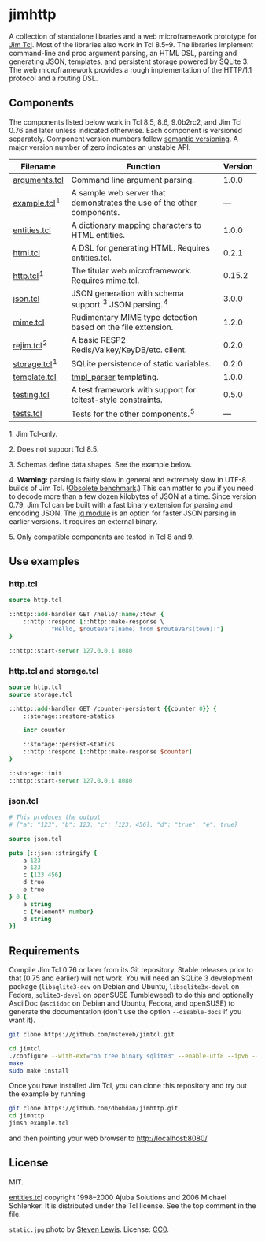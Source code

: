 # jimhttp

A collection of standalone libraries and a web microframework prototype for [Jim Tcl](http://jim.tcl-lang.org/).
Most of the libraries also work in Tcl&nbsp;8.5–9.
The libraries implement command-line and proc argument parsing, an HTML DSL, parsing and generating JSON, templates, and persistent storage
powered by SQLite 3.
The web microframework provides a rough implementation of the HTTP/1.1 protocol and a routing DSL.

## Components

The components listed below work in Tcl 8.5, 8.6, 9.0b2rc2, and Jim Tcl 0.76 and later unless indicated otherwise.
Each component is versioned separately.
Component version numbers follow [semantic versioning](http://semver.org/spec/v2.0.0.html).
A major version number of zero indicates an unstable API.

| Filename | Function | Version |
|----------|----------|---------|
| [arguments.tcl](arguments.tcl) | Command line argument parsing. | 1.0.0 |
| [example.tcl](example.tcl)&#x200A;<sup>1</sup> | A sample web server that demonstrates the use of the other components. | — |
| [entities.tcl](entities.tcl) | A dictionary mapping characters to HTML entities. | 1.0.0 |
| [html.tcl](html.tcl) | A DSL for generating HTML. Requires entities.tcl. | 0.2.1 |
| [http.tcl](http.tcl)&#x200A;<sup>1</sup> | The titular web microframework. Requires mime.tcl. | 0.15.2 |
| [json.tcl](json.tcl) | JSON generation with schema support.&#x200A;<sup>3</sup>  JSON parsing.&#x200A;<sup>4</sup> | 3.0.0 |
| [mime.tcl](mime.tcl) | Rudimentary MIME type detection based on the file extension. | 1.2.0 |
| [rejim.tcl](rejim.tcl)&#x200A;<sup>2</sup> | A basic RESP2 Redis/Valkey/KeyDB/etc. client. | 0.2.0 |
| [storage.tcl](storage.tcl)&#x200A;<sup>1</sup> | SQLite persistence of static variables. | 0.2.0 |
| [template.tcl](template.tcl) | [tmpl_parser](https://wiki.tcl-lang.org/20363) templating. | 1.0.0 |
| [testing.tcl](testing.tcl) | A test framework with support for tcltest-style constraints. | 0.5.0 |
| [tests.tcl](tests.tcl) | Tests for the other components.&#x200A;<sup>5</sup> | — |

1\. Jim Tcl-only.

2\. Does not support Tcl 8.5.

3\. Schemas define data shapes. See the example below.

4\. **Warning:** parsing is fairly slow in general and extremely slow in UTF-8 builds of Jim Tcl.
    ([Obsolete benchmark](https://wiki.tcl-lang.org/48500).)
    This can matter to you if you need to decode more than a few dozen kilobytes of JSON at a time.
    Since version 0.79, Jim Tcl can be built with a fast binary extension for parsing and encoding JSON.
    The [jq module](https://wiki.tcl-lang.org/11630) is an option for faster JSON parsing in earlier versions.
    It requires an external binary.

5\. Only compatible components are tested in Tcl 8 and 9.

## Use examples

### http.tcl

```Tcl
source http.tcl

::http::add-handler GET /hello/:name/:town {
    ::http::respond [::http::make-response \
            "Hello, $routeVars(name) from $routeVars(town)!"]
}

::http::start-server 127.0.0.1 8080
```

### http.tcl and storage.tcl

```Tcl
source http.tcl
source storage.tcl

::http::add-handler GET /counter-persistent {{counter 0}} {
    ::storage::restore-statics

    incr counter

    ::storage::persist-statics
    ::http::respond [::http::make-response $counter]
}

::storage::init
::http::start-server 127.0.0.1 8080
```

### json.tcl

```Tcl
# This produces the output
# {"a": "123", "b": 123, "c": [123, 456], "d": "true", "e": true}

source json.tcl

puts [::json::stringify {
    a 123
    b 123
    c {123 456}
    d true
    e true
} 0 {
    a string
    c {*element* number}
    d string
}]
```

## Requirements

Compile Jim Tcl 0.76 or later from its Git repository.
Stable releases prior to that (0.75 and earlier) will not work.
You will need an SQLite 3 development package
(`libsqlite3-dev` on Debian and Ubuntu, `libsqlite3x-devel` on Fedora, `sqlite3-devel` on openSUSE Tumbleweed)
to do this
and optionally AsciiDoc
(`asciidoc` on Debian and Ubuntu, Fedora, and openSUSE)
to generate the documentation (don't use the option `--disable-docs` if you want it).

```sh
git clone https://github.com/msteveb/jimtcl.git

cd jimtcl
./configure --with-ext="oo tree binary sqlite3" --enable-utf8 --ipv6 --disable-docs
make
sudo make install
```

Once you have installed Jim Tcl, you can clone this repository and try out the example by running

```sh
git clone https://github.com/dbohdan/jimhttp.git
cd jimhttp
jimsh example.tcl
```

and then pointing your web browser to <http://localhost:8080/>.

## License

MIT.

[entities.tcl](entities.tcl) copyright 1998–2000 Ajuba Solutions and 2006 Michael Schlenker.
It is distributed under the Tcl license.
See the top comment in the file.

`static.jpg` photo by [Steven Lewis](http://notsteve.com/).
License: [CC0](https://creativecommons.org/publicdomain/zero/1.0/).
